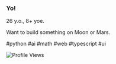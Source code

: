 ### Yo!

26 y.o., 8+ yoe.

Want to build something on Moon or Mars.

#python #ai #math #web #typescript #ui

![Profile Views](https://komarev.com/ghpvc/?username=garbalau-github&color=blue)
